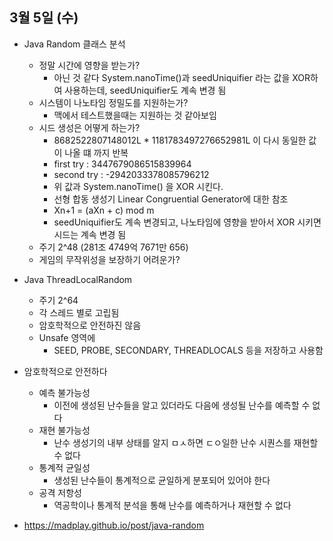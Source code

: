 
## 3월 5일 (수)

- Java Random 클래스 분석
	- 정말 시간에 영향을 받는가?
		- 아닌 것 같다 System.nanoTime()과 seedUniquifier 라는 값을 XOR하여 사용하는데, seedUniquifier도 계속 변경 됨
	- 시스템이 나노타임 정밀도를 지원하는가?
		- 맥에서 테스트했을때는 지원하는 것 같아보임
	- 시드 생성은 어떻게 하는가?
		- 8682522807148012L  * 1181783497276652981L 이 다시 동일한 값이 나올 떄 까지 반복
		- first try : 3447679086515839964
		- second try : -2942033378085796212
		- 위 값과 System.nanoTime() 을 XOR 시킨다.
		- 선형 합동 생성기 Linear Congruential Generator에 대한 참조
		- Xn+1 = (aXn + c) mod m
		- seedUniquifier도 계속 변경되고, 나노타임에 영향을 받아서 XOR 시키면 시드는 계속 변경 됨
	- 주기 2^48 (281조 4749억 7671만 656)
	- 게임의 무작위성을 보장하기 어려운가?

- Java ThreadLocalRandom
	- 주기 2^64
	- 각 스레드 별로 고립됨
	- 암호학적으로 안전하진 않음
	- Unsafe 영역에
		- SEED, PROBE, SECONDARY, THREADLOCALS 등을 저장하고 사용함

- 암호학적으로 안전하다
	- 예측 불가능성
		- 이전에 생성된 난수들을 알고 있더라도 다음에 생성될 난수를 예측할 수 없다
	- 재현 불가능성
		- 난수 생성기의 내부 상태를 알지 ㅁㅅ하면 ㄷㅇ일한 난수 시퀀스를 재현할 수 없다
	- 통계적 균일성
		- 생성된 난수들이 통계적으로 균일하게 분포되어 있어야 한다
	- 공격 저항성
		- 역공학이나 통계적 분석을 통해 난수를 예측하거나 재현할 수 없다

- https://madplay.github.io/post/java-random